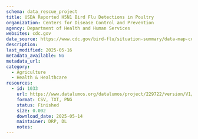 ```yaml
---
schema: data_rescue_project 
title: USDA Reported H5N1 Bird Flu Detections in Poultry
organization: Centers for Disease Control and Prevention
agency: Department of Health and Human Services
websites: cdc.gov
data_source: https://www.cdc.gov/bird-flu/situation-summary/data-map-commercial.html
description: 
last_modified: 2025-05-16
metadata_available: No
metadata_url: 
category:
  - Agriculture 
  - Health & Healthcare 
resources:
  - id: 1033
    url: https://www.datalumos.org/datalumos/project/229722/version/V1/view
    format: CSV, TXT, PNG
    status: Finished
    size: 0.002
    download_date: 2025-05-14
    maintainer: DRP, DL
    notes: 
---
```

